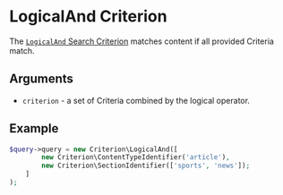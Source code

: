 # LogicalAnd Criterion

The [`LogicalAnd` Search Criterion](https://github.com/ezsystems/ezplatform-kernel/blob/v1.0.0/eZ/Publish/API/Repository/Values/Content/Query/Criterion/LogicalAnd.php)
matches content if all provided Criteria match.

## Arguments

- `criterion` - a set of Criteria combined by the logical operator.

## Example

``` php
$query->query = new Criterion\LogicalAnd([
        new Criterion\ContentTypeIdentifier('article'),
        new Criterion\SectionIdentifier(['sports', 'news']);
    ]
);
```
